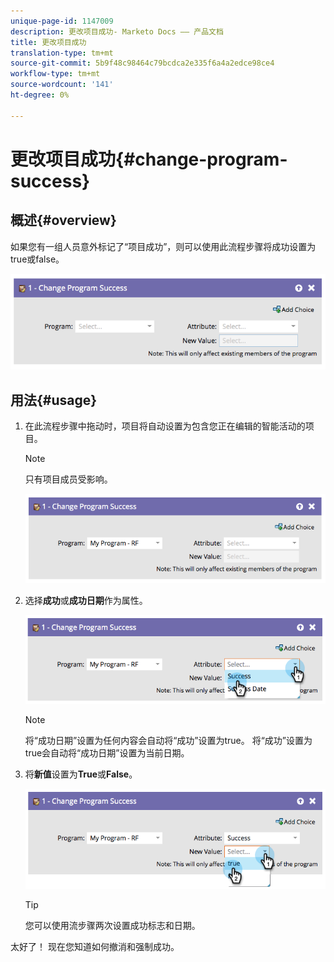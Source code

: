 ```yaml
---
unique-page-id: 1147009
description: 更改项目成功- Marketo Docs —— 产品文档
title: 更改项目成功
translation-type: tm+mt
source-git-commit: 5b9f48c98464c79bcdca2e335f6a4a2edce98ce4
workflow-type: tm+mt
source-wordcount: '141'
ht-degree: 0%

---
```



# 更改项目成功{#change-program-success}

## 概述{#overview}

如果您有一组人员意外标记了“项目成功”，则可以使用此流程步骤将成功设置为true或false。

![](assets/image2014-9-22-14-3a45-3a8.png)

## 用法{#usage}

1. 在此流程步骤中拖动时，项目将自动设置为包含您正在编辑的智能活动的项目。

   >[!NOTE]
   >
   >只有项目成员受影响。

   ![](assets/image2014-9-22-14-3a45-3a35.png)

1. 选择&#x200B;**成功**&#x200B;或&#x200B;**成功日期**&#x200B;作为属性。

   ![](assets/image2014-9-22-14-3a45-3a39.png)

   >[!NOTE]
   >
   >将“成功日期”设置为任何内容会自动将“成功”设置为true。 将“成功”设置为true会自动将“成功日期”设置为当前日期。

1. 将&#x200B;**新值**&#x200B;设置为&#x200B;**True**&#x200B;或&#x200B;**False**。

   ![](assets/image2014-9-22-14-3a45-3a55.png)

   >[!TIP]
   >
   >您可以使用流步骤两次设置成功标志和日期。

太好了！ 现在您知道如何撤消和强制成功。
